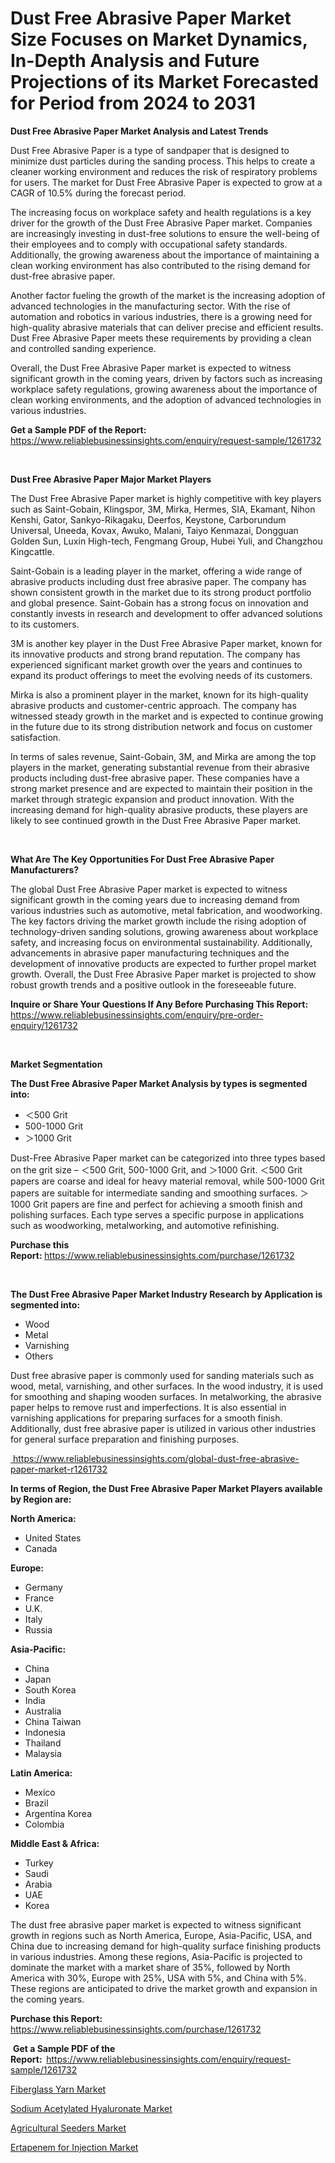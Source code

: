 <p><h1>Dust Free Abrasive Paper Market Size Focuses on Market Dynamics, In-Depth Analysis and Future Projections of its Market Forecasted for Period from 2024 to 2031</h1></p><p><strong>Dust Free Abrasive Paper Market Analysis and Latest Trends</strong></p>
<p><p>Dust Free Abrasive Paper is a type of sandpaper that is designed to minimize dust particles during the sanding process. This helps to create a cleaner working environment and reduces the risk of respiratory problems for users. The market for Dust Free Abrasive Paper is expected to grow at a CAGR of 10.5% during the forecast period.</p><p>The increasing focus on workplace safety and health regulations is a key driver for the growth of the Dust Free Abrasive Paper market. Companies are increasingly investing in dust-free solutions to ensure the well-being of their employees and to comply with occupational safety standards. Additionally, the growing awareness about the importance of maintaining a clean working environment has also contributed to the rising demand for dust-free abrasive paper.</p><p>Another factor fueling the growth of the market is the increasing adoption of advanced technologies in the manufacturing sector. With the rise of automation and robotics in various industries, there is a growing need for high-quality abrasive materials that can deliver precise and efficient results. Dust Free Abrasive Paper meets these requirements by providing a clean and controlled sanding experience.</p><p>Overall, the Dust Free Abrasive Paper market is expected to witness significant growth in the coming years, driven by factors such as increasing workplace safety regulations, growing awareness about the importance of clean working environments, and the adoption of advanced technologies in various industries.</p></p>
<p><strong>Get a Sample PDF of the Report:&nbsp;</strong> <a href="https://www.reliablebusinessinsights.com/enquiry/request-sample/1261732">https://www.reliablebusinessinsights.com/enquiry/request-sample/1261732</a></p>
<p>&nbsp;</p>
<p><strong>Dust Free Abrasive Paper Major Market Players</strong></p>
<p><p>The Dust Free Abrasive Paper market is highly competitive with key players such as Saint-Gobain, Klingspor, 3M, Mirka, Hermes, SIA, Ekamant, Nihon Kenshi, Gator, Sankyo-Rikagaku, Deerfos, Keystone, Carborundum Universal, Uneeda, Kovax, Awuko, Malani, Taiyo Kenmazai, Dongguan Golden Sun, Luxin High-tech, Fengmang Group, Hubei Yuli, and Changzhou Kingcattle.</p><p>Saint-Gobain is a leading player in the market, offering a wide range of abrasive products including dust free abrasive paper. The company has shown consistent growth in the market due to its strong product portfolio and global presence. Saint-Gobain has a strong focus on innovation and constantly invests in research and development to offer advanced solutions to its customers.</p><p>3M is another key player in the Dust Free Abrasive Paper market, known for its innovative products and strong brand reputation. The company has experienced significant market growth over the years and continues to expand its product offerings to meet the evolving needs of its customers.</p><p>Mirka is also a prominent player in the market, known for its high-quality abrasive products and customer-centric approach. The company has witnessed steady growth in the market and is expected to continue growing in the future due to its strong distribution network and focus on customer satisfaction.</p><p>In terms of sales revenue, Saint-Gobain, 3M, and Mirka are among the top players in the market, generating substantial revenue from their abrasive products including dust-free abrasive paper. These companies have a strong market presence and are expected to maintain their position in the market through strategic expansion and product innovation. With the increasing demand for high-quality abrasive products, these players are likely to see continued growth in the Dust Free Abrasive Paper market.</p></p>
<p>&nbsp;</p>
<p><strong>What Are The Key Opportunities For Dust Free Abrasive Paper Manufacturers?</strong></p>
<p><p>The global Dust Free Abrasive Paper market is expected to witness significant growth in the coming years due to increasing demand from various industries such as automotive, metal fabrication, and woodworking. The key factors driving the market growth include the rising adoption of technology-driven sanding solutions, growing awareness about workplace safety, and increasing focus on environmental sustainability. Additionally, advancements in abrasive paper manufacturing techniques and the development of innovative products are expected to further propel market growth. Overall, the Dust Free Abrasive Paper market is projected to show robust growth trends and a positive outlook in the foreseeable future.</p></p>
<p><strong>Inquire or Share Your Questions If Any Before Purchasing This Report:</strong> <a href="https://www.reliablebusinessinsights.com/enquiry/pre-order-enquiry/1261732">https://www.reliablebusinessinsights.com/enquiry/pre-order-enquiry/1261732</a></p>
<p>&nbsp;</p>
<p><strong>Market Segmentation</strong></p>
<p><strong>The Dust Free Abrasive Paper Market Analysis by types is segmented into:</strong></p>
<p><ul><li>＜500 Grit</li><li>500-1000 Grit</li><li>＞1000 Grit</li></ul></p>
<p><p>Dust-Free Abrasive Paper market can be categorized into three types based on the grit size – ＜500 Grit, 500-1000 Grit, and ＞1000 Grit. ＜500 Grit papers are coarse and ideal for heavy material removal, while 500-1000 Grit papers are suitable for intermediate sanding and smoothing surfaces. ＞1000 Grit papers are fine and perfect for achieving a smooth finish and polishing surfaces. Each type serves a specific purpose in applications such as woodworking, metalworking, and automotive refinishing.</p></p>
<p><strong>Purchase this Report:&nbsp;</strong><a href="https://www.reliablebusinessinsights.com/purchase/1261732">https://www.reliablebusinessinsights.com/purchase/1261732</a></p>
<p>&nbsp;</p>
<p><strong>The Dust Free Abrasive Paper Market Industry Research by Application is segmented into:</strong></p>
<p><ul><li>Wood</li><li>Metal</li><li>Varnishing</li><li>Others</li></ul></p>
<p><p>Dust free abrasive paper is commonly used for sanding materials such as wood, metal, varnishing, and other surfaces. In the wood industry, it is used for smoothing and shaping wooden surfaces. In metalworking, the abrasive paper helps to remove rust and imperfections. It is also essential in varnishing applications for preparing surfaces for a smooth finish. Additionally, dust free abrasive paper is utilized in various other industries for general surface preparation and finishing purposes.</p></p>
<p><a href="https://www.reliablebusinessinsights.com/global-dust-free-abrasive-paper-market-r1261732">&nbsp;https://www.reliablebusinessinsights.com/global-dust-free-abrasive-paper-market-r1261732</a></p>
<p><strong>In terms of Region, the Dust Free Abrasive Paper Market Players available by Region are:</strong></p>
<p>
    <p> <strong> North America: </strong>
        <ul>
            <li>United States</li>
            <li>Canada</li>
        </ul>
        </p> 
    <p> <strong> Europe: </strong>
        <ul>
            <li>Germany</li>
            <li>France</li>
            <li>U.K.</li>
            <li>Italy</li>
            <li>Russia</li>
        </ul>
        </p> 
    <p> <strong> Asia-Pacific: </strong>
        <ul>
            <li>China</li>
            <li>Japan</li>
            <li>South Korea</li>
            <li>India</li>
            <li>Australia</li>
            <li>China Taiwan</li>
            <li>Indonesia</li>
            <li>Thailand</li>
            <li>Malaysia</li>
        </ul>
        </p> 
    <p> <strong> Latin America: </strong>
        <ul>
            <li>Mexico</li>
            <li>Brazil</li>
            <li>Argentina Korea</li>
            <li>Colombia</li>
        </ul>
        </p> 
    <p> <strong> Middle East & Africa: </strong>
        <ul>
            <li>Turkey</li>
            <li>Saudi</li>
            <li>Arabia</li>
            <li>UAE</li>
            <li>Korea</li>
        </ul>
    </p>
    </p>
<p><p>The dust free abrasive paper market is expected to witness significant growth in regions such as North America, Europe, Asia-Pacific, USA, and China due to increasing demand for high-quality surface finishing products in various industries. Among these regions, Asia-Pacific is projected to dominate the market with a market share of 35%, followed by North America with 30%, Europe with 25%, USA with 5%, and China with 5%. These regions are anticipated to drive the market growth and expansion in the coming years.</p></p>
<p><strong>Purchase this Report: </strong><a href="https://www.reliablebusinessinsights.com/purchase/1261732">https://www.reliablebusinessinsights.com/purchase/1261732</a></p>
<p>&nbsp;<strong>Get a Sample PDF of the Report:&nbsp;&nbsp;</strong><a href="https://www.reliablebusinessinsights.com/enquiry/request-sample/1261732">https://www.reliablebusinessinsights.com/enquiry/request-sample/1261732</a></p>
<p><strong></strong></p>
<p><p><a href="https://github.com/michealerrygz/Market-Research-Report-List-1/blob/main/fiberglass-yarn-market.md">Fiberglass Yarn Market</a></p><p><a href="https://www.linkedin.com/pulse/sodium-acetylated-hyaluronate-market-overview-global-trends-ey8le">Sodium Acetylated Hyaluronate Market</a></p><p><a href="https://github.com/abigailsutherland7889/Market-Research-Report-List-1/blob/main/agricultural-seeders-market.md">Agricultural Seeders Market</a></p><p><a href="https://www.linkedin.com/pulse/strategic-insights-global-ertapenem-injection-market-trends-9jjpe">Ertapenem for Injection Market</a></p></p>